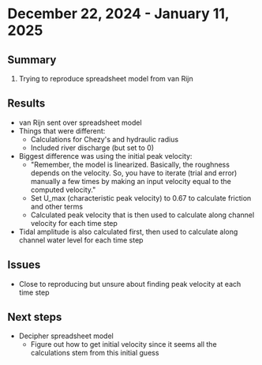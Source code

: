 # December 22, 2024 - January 11, 2025

## Summary
1) Trying to reproduce spreadsheet model from van Rijn

## Results
- van Rijn sent over spreadsheet model
- Things that were different:
	- Calculations for Chezy's and hydraulic radius
	- Included river discharge (but set to 0)
- Biggest difference was using the initial peak velocity:
	- "Remember, the model is linearized. Basically, the roughness depends on the velocity. So, you have to iterate (trial and error) manually a few times by making an input velocity equal to the computed velocity."
	- Set U_max (characteristic peak velocity) to 0.67 to calculate friction and other terms
	- Calculated peak velocity that is then used to calculate along channel velocity for each time step
- Tidal amplitude is also calculated first, then used to calculate along channel water level for each time step

## Issues
- Close to reproducing but unsure about finding peak velocity at each time step

## Next steps
- Decipher spreadsheet model
	- Figure out how to get initial velocity since it seems all the calculations stem from this initial guess

